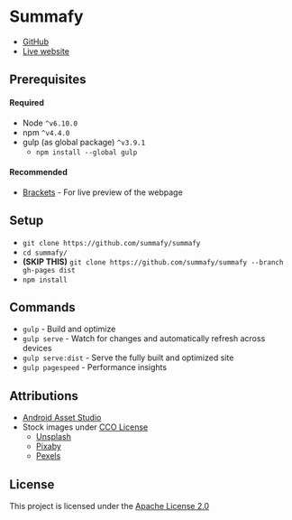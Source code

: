 # Summafy
* [GitHub](https://github.com/summafy/summafy)
* [Live website](https://summafy.github.io/summafy)

## Prerequisites

#### Required
* Node `^v6.10.0`
* npm `^v4.4.0`
* gulp (as global package) `^v3.9.1`
    * `npm install --global gulp`
    
#### Recommended
* [Brackets](http://brackets.io/) - For live preview of the webpage

## Setup
* `git clone https://github.com/summafy/summafy`
* `cd summafy/`
* **(SKIP THIS)** `git clone https://github.com/summafy/summafy --branch gh-pages dist`
* `npm install`

## Commands
* `gulp` - Build and optimize
* `gulp serve` - Watch for changes and automatically refresh across devices
* `gulp serve:dist` - Serve the fully built and optimized site
* `gulp pagespeed` - Performance insights

## Attributions
* [Android Asset Studio](http://romannurik.github.io/AndroidAssetStudio/)
* Stock images under [CCO License](https://creativecommons.org/publicdomain/zero/1.0/)
    * [Unsplash](https://unsplash.com/)
    * [Pixaby](https://pixabay.com/)
    * [Pexels](https://www.pexels.com/)

## License
This project is licensed under the [Apache License 2.0](https://github.com/summafy/summafy/blob/master/LICENSE)
